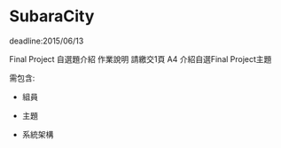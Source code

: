 # SubaraCity

deadline:2015/06/13

Final Project 自選題介紹
作業說明 	請繳交1頁 A4 介紹自選Final Project主題

需包含:

- 組員

- 主題

- 系統架構 
